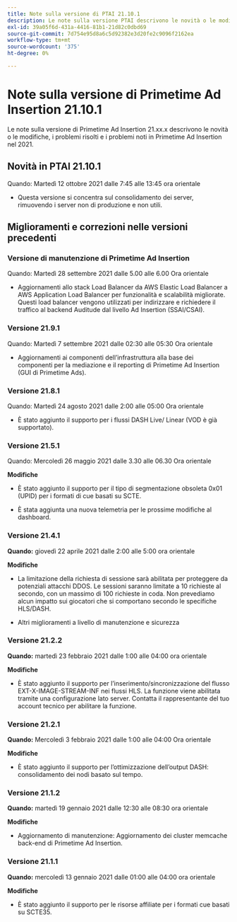 ```yaml
---
title: Note sulla versione di PTAI 21.10.1
description: Le note sulla versione PTAI descrivono le novità o le modifiche, i problemi risolti e noti in Primetime Ad Insertion nel 2021.
exl-id: 39a05f6d-431a-4416-81b1-21d82c0dbd69
source-git-commit: 7d754e95d8a6c5d92382e3d20fe2c9096f2162ea
workflow-type: tm+mt
source-wordcount: '375'
ht-degree: 0%

---
```


# Note sulla versione di Primetime Ad Insertion 21.10.1

Le note sulla versione di Primetime Ad Insertion 21.xx.x descrivono le novità o le modifiche, i problemi risolti e i problemi noti in Primetime Ad Insertion nel 2021.

## Novità in PTAI 21.10.1

Quando:  Martedì 12 ottobre 2021 dalle 7:45 alle 13:45 ora orientale

* Questa versione si concentra sul consolidamento dei server, rimuovendo i server non di produzione e non utili.

## Miglioramenti e correzioni nelle versioni precedenti

### Versione di manutenzione di Primetime Ad Insertion

Quando: Martedì 28 settembre 2021 dalle 5.00 alle 6.00 Ora orientale

* Aggiornamenti allo stack Load Balancer da AWS Elastic Load Balancer a AWS Application Load Balancer per funzionalità e scalabilità migliorate. Questi load balancer vengono utilizzati per indirizzare e richiedere il traffico al backend Auditude dal livello Ad Insertion (SSAI/CSAI).

### Versione 21.9.1

Quando: Martedì 7 settembre 2021 dalle 02:30 alle 05:30 Ora orientale

* Aggiornamenti ai componenti dell’infrastruttura alla base dei componenti per la mediazione e il reporting di Primetime Ad Insertion (GUI di Primetime Ads).

### Versione 21.8.1

Quando: Martedì 24 agosto 2021 dalle 2:00 alle 05:00 Ora orientale

* È stato aggiunto il supporto per i flussi DASH Live/ Linear (VOD è già supportato).

### Versione 21.5.1

Quando:  Mercoledì 26 maggio 2021 dalle 3.30 alle 06.30 Ora orientale

**Modifiche**

* È stato aggiunto il supporto per il tipo di segmentazione obsoleta 0x01 (UPID) per i formati di cue basati su SCTE.

* È stata aggiunta una nuova telemetria per le prossime modifiche al dashboard.

### Versione 21.4.1

**Quando:** giovedì 22 aprile 2021 dalle 2:00 alle 5:00 ora orientale

**Modifiche**

* La limitazione della richiesta di sessione sarà abilitata per proteggere da potenziali attacchi DDOS. Le sessioni saranno limitate a 10 richieste al secondo, con un massimo di 100 richieste in coda. Non prevediamo alcun impatto sui giocatori che si comportano secondo le specifiche HLS/DASH.

* Altri miglioramenti a livello di manutenzione e sicurezza

### Versione 21.2.2

**Quando:** martedì 23 febbraio 2021 dalle 1:00 alle 04:00 ora orientale

**Modifiche**

* È stato aggiunto il supporto per l’inserimento/sincronizzazione del flusso EXT-X-IMAGE-STREAM-INF nei flussi HLS. La funzione viene abilitata tramite una configurazione lato server. Contatta il rappresentante del tuo account tecnico per abilitare la funzione.

### Versione 21.2.1

**Quando:** Mercoledì 3 febbraio 2021 dalle 1:00 alle 04:00 Ora orientale

**Modifiche**

* È stato aggiunto il supporto per l’ottimizzazione dell’output DASH: consolidamento dei nodi basato sul tempo.

### Versione 21.1.2

**Quando:** martedì 19 gennaio 2021 dalle 12:30 alle 08:30 ora orientale

**Modifiche**

* Aggiornamento di manutenzione: Aggiornamento dei cluster memcache back-end di Primetime Ad Insertion.

### Versione 21.1.1

**Quando:** mercoledì 13 gennaio 2021 dalle 01:00 alle 04:00 ora orientale

**Modifiche**

* È stato aggiunto il supporto per le risorse affiliate per i formati cue basati su SCTE35.
